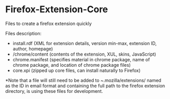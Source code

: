 Firefox-Extension-Core
======================

Files to create a firefox extension quickly

Files description:

- install.rdf (XML for extension details, version min-max, extension ID, author, homepage)
- /chrome/content (contents of the extension, XUL, skins, JavaScript)
- chrome.manifest (specifies material in chrome package, name of chrome package, and location of chrome package files) 
- core.xpi (zipped up core files, can install naturally to Firefox)



*Note that a file will still need to be added to ~.mozilla/extensions/ named as the ID in email format and containing the full path to the firefox extension directory, is using these files for development. 


